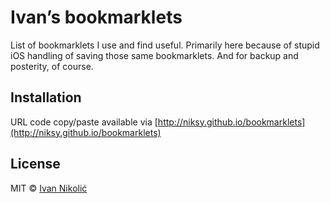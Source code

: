 # Ivan’s bookmarklets

List of bookmarklets I use and find useful. Primarily here because of stupid
iOS handling of saving those same bookmarklets. And for backup and posterity, of course.

## Installation

URL code copy/paste available via [http://niksy.github.io/bookmarklets](http://niksy.github.io/bookmarklets)

## License

MIT © [Ivan Nikolić](http://ivannikolic.com)
